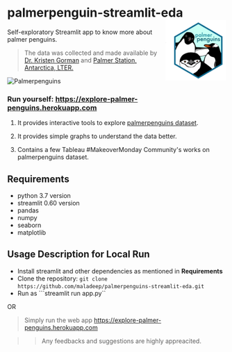 # palmerpenguin-streamlit-eda <a href='https://allisonhorst.github.io/palmerpenguins'><img src='images/palmerpenguins.png' align="right" height="138.5" /></a>

Self-exploratory Streamlit app to know more about palmer penguins. 


> The data was collected and made available by [Dr. Kristen Gorman](https://www.uaf.edu/cfos/people/faculty/detail/kristen-gorman.php) and [Palmer Station, Antarctica, LTER.](https://pal.lternet.edu/)



![Palmerpenguins](https://user-images.githubusercontent.com/25213850/87749976-de726d00-c819-11ea-950c-a9bda29d4d3b.gif)




### Run yourself: https://explore-palmer-penguins.herokuapp.com

1. It provides interactive tools to explore [palmerpenguins dataset](https://github.com/allisonhorst/palmerpenguins).

2. It provides simple graphs to understand the data better.

3. Contains a few Tableau  #MakeoverMonday Community's works on palmerpenguins dataset.


## Requirements

* python 3.7 version
* streamlit 0.60 version
* pandas
* numpy
* seaborn
* matplotlib




 ## Usage Description for Local Run

+ Install streamlit and other dependencies as mentioned in **Requirements**
+ Clone the repository: ```git clone https://github.com/maladeep/palmerpenguins-streamlit-eda.git```
+ Run as ```streamlit run app.py``

 OR
 
 > Simply run the web app https://explore-palmer-penguins.herokuapp.com






>> Any feedbacks and suggestions are highly appreacited.


